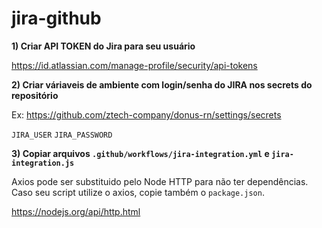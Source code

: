 # jira-github

**1) Criar API TOKEN do Jira para seu usuário**

https://id.atlassian.com/manage-profile/security/api-tokens

**2) Criar váriaveis de ambiente com login/senha do JIRA nos secrets do repositório**

Ex: https://github.com/ztech-company/donus-rn/settings/secrets

`JIRA_USER`
`JIRA_PASSWORD`

**3) Copiar arquivos `.github/workflows/jira-integration.yml` e `jira-integration.js`**

Axios pode ser substituido pelo Node HTTP para não ter dependências. Caso seu script utilize o axios, copie também o `package.json`.

https://nodejs.org/api/http.html

